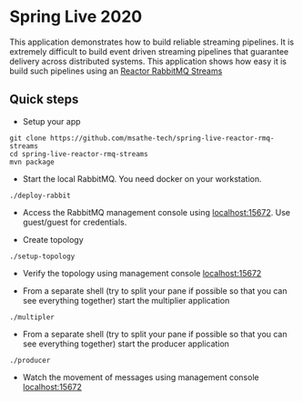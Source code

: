 # Spring Live 2020
This application demonstrates how to build reliable streaming pipelines.
It is extremely difficult to build event driven streaming pipelines that 
guarantee delivery across distributed systems. This application shows
how easy it is build such pipelines using an [Reactor RabbitMQ Streams](https://pivotal.github.io/reactor-rabbitmq-streams/docs/current/)

## Quick steps

* Setup your app
```shell script
git clone https://github.com/msathe-tech/spring-live-reactor-rmq-streams
cd spring-live-reactor-rmq-streams
mvn package
```

* Start the local RabbitMQ. You need docker on your workstation. 
```shell script
./deploy-rabbit
``` 

* Access the RabbitMQ management console using [localhost:15672](http://localhost:15672). Use guest/guest for credentials.

* Create topology 
```shell script
./setup-topology
```

* Verify the topology using management console [localhost:15672](http://localhost:15672)

* From a separate shell (try to split your pane if possible so that you can see everything together) start the multiplier application
```shell script
./multipler
```

* From a separate shell (try to split your pane if possible so that you can see everything together) start the producer application
```shell script
./producer
```

* Watch the movement of messages using management console [localhost:15672](http://localhost:15672)


